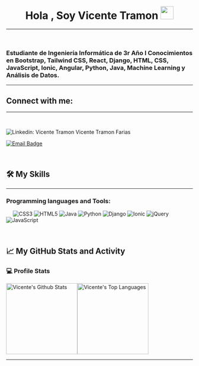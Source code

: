 <h1 align="center"><b>Hola , Soy Vicente Tramon </b><img src="https://media.giphy.com/media/hvRJCLFzcasrR4ia7z/giphy.gif" width="35"></h1>

-------------------
&emsp;
<h3 align="left"> Estudiante de Ingeniería Informática de 3r Año I Conocimientos en Bootstrap, Tailwind CSS, React, Django, HTML, CSS, JavaScript, Ionic, Angular, Python, Java, Machine Learning y Análisis de Datos.
&emsp;

-------------------

## Connect with me:
-------------------

&emsp;
  
  ![Linkedin: Vicente Tramon](https://img.shields.io/badge/LinkedIn-0A66C2.svg?style=for-the-badge&logo=LinkedIn&logoColor=white) Vicente Tramon Farias

  [![Email Badge](https://img.shields.io/badge/Gmail-EA4335.svg?style=for-the-badge&logo=Gmail&logoColor=white)](mailto:vicetramon@gmail.com)

&emsp;

## 🛠️ My Skills
-------------------
### Programming languages and Tools:
&emsp;
![CSS3](https://img.shields.io/badge/css3-%231572B6.svg?style=for-the-badge&logo=css3&logoColor=white)
![HTML5](https://img.shields.io/badge/html5-%23E34F26.svg?style=for-the-badge&logo=html5&logoColor=white)
![Java](https://img.shields.io/badge/java-%23ED8B00.svg?style=for-the-badge&logo=openjdk&logoColor=white)
![Python](https://img.shields.io/badge/python-3670A0?style=for-the-badge&logo=python&logoColor=ffdd54)
![Django](https://img.shields.io/badge/django-%23092E20.svg?style=for-the-badge&logo=django&logoColor=white)
![Ionic](https://img.shields.io/badge/Ionic-%233880FF.svg?style=for-the-badge&logo=Ionic&logoColor=white)
![jQuery](https://img.shields.io/badge/jquery-%230769AD.svg?style=for-the-badge&logo=jquery&logoColor=white)
![JavaScript](https://img.shields.io/badge/javascript-%23323330.svg?style=for-the-badge&logo=javascript&logoColor=%23F7DF1E)


&emsp;

## 📈 My GitHub Stats and Activity

### 💻 Profile Stats

<img alt="Vicente's Github Stats" src="https://github-readme-stats.vercel.app/api/?username=Sshavii&show_icons=true&include_all_commits=true&count_private=true&theme=react&hide_border=true&bg_color=1F222E&title_color=F85D7F&icon_color=F8D866" height="192px"/><img alt="Vicente's Top Languages" src="https://github-readme-stats.vercel.app/api/top-langs/?username=Sshavii&langs_count=8&layout=compact&theme=react&hide_border=true&bg_color=1F222E&title_color=F85D7F&icon_color=F8D866" height="192px"/>

------
